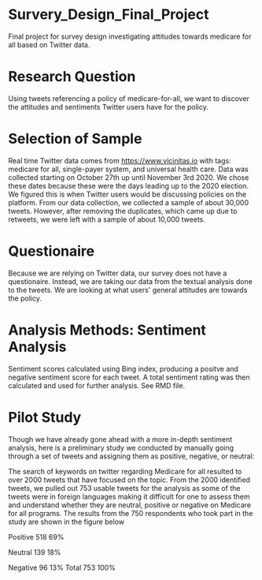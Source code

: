 # Survery_Design_Final_Project
Final project for survey design investigating attitudes towards medicare for all based on Twitter data.

# Research Question
Using tweets referencing a policy of medicare-for-all, we want to discover the attitudes and sentiments Twitter users have for the policy.

# Selection of Sample
Real time Twitter data comes from https://www.vicinitas.io with tags: medicare for all, single-payer system, and universal health care. Data was collected starting on October 27th up until November 3rd 2020. We chose these dates because these were the days leading up to the 2020 election. We figured this is when Twitter users would be discussing policies on the platform. From our data collection, we collected a sample of about 30,000 tweets. However, after removing the duplicates, which came up due to retweets, we were left with a sample of about 10,000 tweets.

# Questionaire
Because we are relying on Twitter data, our survey does not have a questionaire. Instead, we are taking our data from the textual analysis done to the tweets. We are looking at what users' general attitudes are towards the policy.

# Analysis Methods: Sentiment Analysis
Sentiment scores calculated using Bing index, producing a positve and negative sentiment score for each tweet. A total sentiment rating was then calculated and used for further analysis. See RMD file.

# Pilot Study
Though we have already gone ahead with a more in-depth sentiment analysis, here is a preliminary study we conducted by manually going through a set of tweets and assigning them as positive, negative, or neutral:

The search of keywords on twitter regarding Medicare for all resulted to over 2000 tweets that have focused on the topic. From the 2000 identified tweets, we pulled out 753 usable tweets for the analysis as some of the tweets were in foreign languages making it difficult for one to assess them and understand whether they are neutral, positive or negative on Medicare for all programs. The results from the 750 respondents who took part in the study are shown in the figure below

Positive 518  69% 

Neutral  139  18% 

Negative 96   13% 
Total    753  100%

